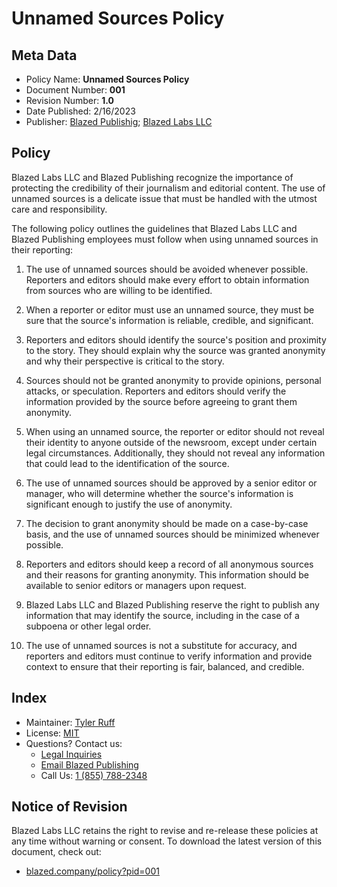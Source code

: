 # Unnamed Sources Policy
## Meta Data
- Policy Name: **Unnamed Sources Policy**
- Document Number: **001**
- Revision Number: **1.0**
- Date Published: 2/16/2023
- Publisher: [Blazed Publishig](https://blazed.xyz/); [Blazed Labs LLC](https://blazed.company/)


## Policy
Blazed Labs LLC and Blazed Publishing recognize the importance of protecting the credibility of their journalism and editorial content. The use of unnamed sources is a delicate issue that must be handled with the utmost care and responsibility.

The following policy outlines the guidelines that Blazed Labs LLC and Blazed Publishing employees must follow when using unnamed sources in their reporting:

1. The use of unnamed sources should be avoided whenever possible. Reporters and editors should make every effort to obtain information from sources who are willing to be identified.

2. When a reporter or editor must use an unnamed source, they must be sure that the source's information is reliable, credible, and significant.

3. Reporters and editors should identify the source's position and proximity to the story. They should explain why the source was granted anonymity and why their perspective is critical to the story.

4. Sources should not be granted anonymity to provide opinions, personal attacks, or speculation. Reporters and editors should verify the information provided by the source before agreeing to grant them anonymity.

5. When using an unnamed source, the reporter or editor should not reveal their identity to anyone outside of the newsroom, except under certain legal circumstances. Additionally, they should not reveal any information that could lead to the identification of the source.

6. The use of unnamed sources should be approved by a senior editor or manager, who will determine whether the source's information is significant enough to justify the use of anonymity.

7. The decision to grant anonymity should be made on a case-by-case basis, and the use of unnamed sources should be minimized whenever possible.

8. Reporters and editors should keep a record of all anonymous sources and their reasons for granting anonymity. This information should be available to senior editors or managers upon request.

9. Blazed Labs LLC and Blazed Publishing reserve the right to publish any information that may identify the source, including in the case of a subpoena or other legal order.

10. The use of unnamed sources is not a substitute for accuracy, and reporters and editors must continue to verify information and provide context to ensure that their reporting is fair, balanced, and credible.

## Index
- Maintainer: [Tyler Ruff](https://github.com/tyler-ruff)
- License: [MIT](../LICENSE)
- Questions? Contact us:
  - [Legal Inquiries](https://blazed.company/contact)
  - [Email Blazed Publishing](mailto:hello@blazed.xyz)
  - Call Us: [1 (855) 788-2348](tel:+18557882348)

## Notice of Revision
Blazed Labs LLC retains the right to revise and re-release these policies at any time without warning or consent. To download the latest version of this document, check out:
- [blazed.company/policy?pid=001](https://blazed.company/policy?pid=001)
